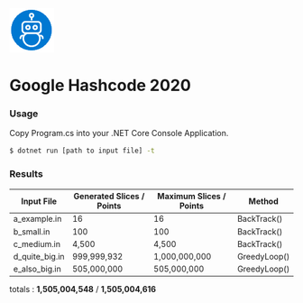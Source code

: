 ![](https://github.com/ctufaro/GoogleHashCode2020/blob/master/logo.png?raw=true)
# Google Hashcode 2020
### Usage

Copy Program.cs into your .NET Core Console Application.

```sh
$ dotnet run [path to input file] -t
```

### Results
| Input File | Generated Slices / Points | Maximum Slices / Points | Method |
| ------ | ------ | ------ | ------ |
| a_example.in | 16 | 16 | BackTrack() |
| b_small.in | 100 | 100 | BackTrack() |
| c_medium.in | 4,500 | 4,500 | BackTrack() |
| d_quite_big.in | 999,999,932 | 1,000,000,000 | GreedyLoop() |
| e_also_big.in | 505,000,000 | 505,000,000 | GreedyLoop() |

totals : **1,505,004,548** / **1,505,004,616**

